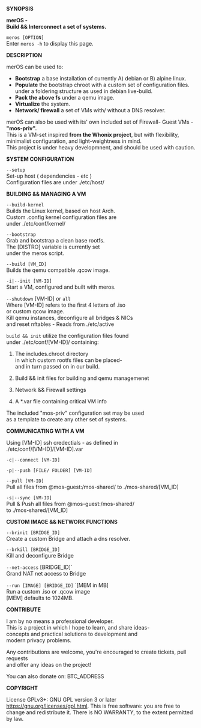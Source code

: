 **SYNOPSIS**

**merOS - <br /> Build && Interconnect a set of systems.**


`meros [OPTION]` <br />
Enter `meros -h` to display this page. <br />

**DESCRIPTION**

merOS can be used to: 

- **Bootstrap** a base installation of currently A) debian or B) alpine linux.
- **Populate** the bootstrap chroot with a custom set of configuration files.
under a foldering structure as used in debian live-build.
- **Pack the above fs** under a qemu image.
- **Virtualize** the system.
- **Network/ firewall** a set of VMs with/ without a DNS resolver.

merOS can also be used  with its' own included set of Firewall- Guest VMs - **"mos-priv".** <br />
This is a VM-set inspired **from the Whonix project**, but with flexibility,
minimalist configuration, and light-weightness in mind. <br />
This project is under heavy developmnent, and should be used with caution.

**SYSTEM CONFIGURATION**

`--setup` <br /> 
Set-up host ( dependencies - etc ) <br />
Configuration files are under ./etc/host/

**BUILDING && MANAGING A VM**
	
`--build-kernel` <br />
Builds the Linux kernel, based on host Arch. <br />
Custom .config kernel configuration files are <br />
under ./etc/conf/kernel/ <br />

`--bootstrap` <br />
Grab and bootstrap a clean base rootfs. <br />
The [DISTRO] variable is currently set <br />
under the meros script. <br />
 
`--build [VM_ID]` <br />
Builds the qemu compatible .qcow image. <br />


`-i|--init [VM-ID]` <br />
Start a VM, configured and built with meros. <br />

`--shutdown` [VM-ID] or `all` <br />
Where [VM-ID] refers to the first 4 letters of .iso <br />
or custom qcow image. <br />
Kill qemu instances, deconfigure all bridges & NICs  <br />
and reset nftables - Reads from ./etc/active 
	
`build && init` utilize the configuration files found  <br />
under ./etc/conf/[VM-ID]/ containing: <br />

1. The includes.chroot directory <br />
in which custom rootfs files can be placed- <br />
 and in turn passed on in our build.
3. Build && init files for building and qemu managemenet <br >

3. Network && Firewall settings

3. A *.var file containing critical VM info

The included "mos-priv" configuration set may be used  <br />
as a template to create any other set of systems.

**COMMUNICATING WITH A VM**

Using [VM-ID] ssh credectials - as defined in <br />
./etc/conf/[VM-ID]/[VM-ID].var

`-c|--connect [VM-ID]`

`-p|--push [FILE/ FOLDER] [VM-ID]`

`--pull [VM-ID]` <br />
Pull all files from @mos-guest:/mos-shared/
to ./mos-shared/[VM_ID]

`-s|--sync [VM-ID]` <br />
Pull & Push all files from @mos-guest:/mos-shared/ <br />
to ./mos-shared/[VM_ID]

**CUSTOM IMAGE && NETWORK FUNCTIONS**

`--brinit [BRIDGE_ID]` <br />
Create a custom Bridge and attach a dns resolver.

`--brkill [BRIDGE_ID]` <br />
Kill and deconfigure Bridge

`--net-access` [BRIDGE_ID]` <br />
Grand NAT net access to Bridge

`--run [IMAGE] [BRIDGE_ID]` `[MEM in MB] <br />
Run a custom .iso or .qcow image <br />
[MEM] defaults to 1024MB. <br />


**CONTRIBUTE**

I am by no means a professional developer. <br />
This is a project in which I hope to learn, and share ideas-  <br />
concepts and practical solutions to development and  <br />
modern privacy problems.

Any contributions are welcome, you're encouraged to create tickets, pull requests <br />
and offer any ideas on the project!

You can also donate on: BTC_ADDRESS

**COPYRIGHT**

License GPLv3+: GNU GPL version 3 or later <https://gnu.org/licenses/gpl.html>.
This is free software: you are free to change and redistribute it.  There is NO WARRANTY, to the extent permitted by law.
